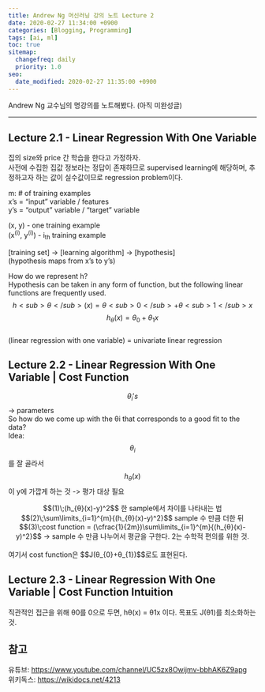 ```yaml
---
title: Andrew Ng 머신러닝 강의 노트 Lecture 2
date: 2020-02-27 11:34:00 +0900
categories: [Blogging, Programming]
tags: [ai, ml]
toc: true
sitemap:
  changefreq: daily
  priority: 1.0
seo:
  date_modified: 2020-02-27 11:35:00 +0900
---
```

Andrew Ng 교수님의 명강의를 노트해봤다. (아직 미완성글)

***

## **Lecture 2.1 - Linear Regression With One Variable**

집의 size와 price 간 학습을 한다고 가정하자.<br>
사전에 수집한 집값 정보라는 정답이 존재하므로 supervised learning에 해당하며, 추정하고자 하는 값이 실수값이므로 regression problem이다.

m: # of training examples<br>
x’s = “input” variable / features<br>
y’s = “output” variable / “target” variable<br>

(x, y) - one training example<br>
(x<sup>(i)</sup>, y<sup>(i)</sup>) - i<sub>th</sub> training example<br>

[training set] -> [learning algorithm] -> [hypothesis]<br>
(hypothesis maps from x’s to y’s)<br>

How do we represent h?<br>
Hypothesis can be taken in any form of function, but the following linear functions are frequently used.<br>
$$h<sub>θ</sub>(x) = θ<sub>0</sub>+θ<sub>1</sub>x$$
$$h_{θ}(x) = θ_{0}+θ_{1}x$$<br>
(linear regression with one variable) = univariate linear regression<br>


## **Lecture 2.2 - Linear Regression With One Variable | Cost Function**

$$θ_{i}'s$$ -> parameters<br>
So how do we come up with the θi that corresponds to a good fit to the data?<br>
Idea: $$θ_{i}$$를 잘 골라서 $$h_{θ}(x)$$이 y에 가깝게 하는 것 -> 평가 대상 필요<br>
<center>$$(1)\;(h_{θ}(x)-y)^2$$  한 sample에서 차이를 나타내는 법</center>
<center>$$(2)\;\sum\limits_{i=1}^{m}{(h_{θ}(x)-y)^2}$$ sample 수 만큼 더한 뒤</center>
<center>$$(3)\;cost function = (\cfrac{1}{2m})\sum\limits_{i=1}^{m}{(h_{θ}(x)-y)^2}$$ -> sample 수 만큼 나누어서 평균을 구한다. 2는 수학적 편의를 위한 것.</center><br>
여기서 cost function은 $$J(θ_{0}+θ_{1})$$로도 표현된다.<br>

## **Lecture 2.3 - Linear Regression With One Variable | Cost Function Intuition**

직관적인 접근을 위해 θ0를 0으로 두면, hθ(x) = θ1x 이다. 목표도 J(θ1)를 최소화하는 것.<br>

## **참고**
유튜브: <https://www.youtube.com/channel/UC5zx8Owijmv-bbhAK6Z9apg><br>
위키독스: <https://wikidocs.net/4213>

<script type="text/x-mathjax-config">
  MathJax.Hub.Config({
    tex2jax: {inlineMath: [['$','$'], ['\\(','\\)']]}
  });
</script>
<script src="//cdn.mathjax.org/mathjax/latest/MathJax.js?config=TeX-AMS-MML_HTMLorMML"></script>
